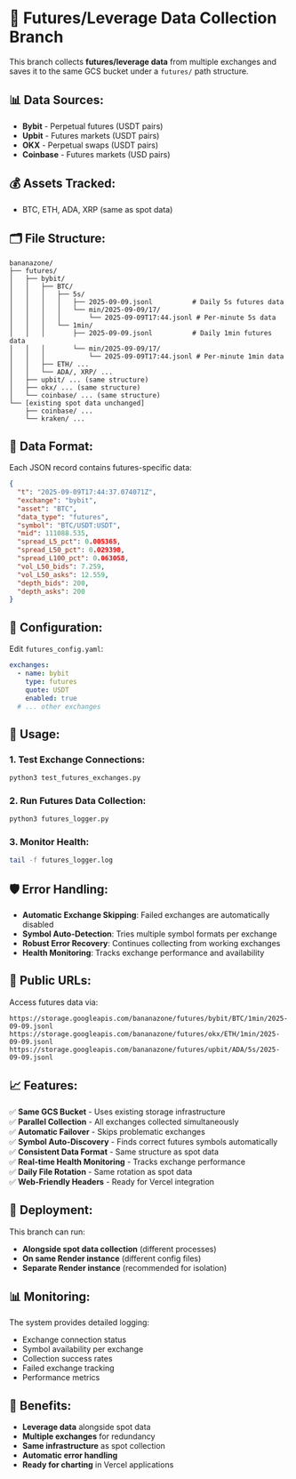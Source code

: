 # 🚀 Futures/Leverage Data Collection Branch

This branch collects **futures/leverage data** from multiple exchanges and saves it to the same GCS bucket under a `futures/` path structure.

## 📊 **Data Sources:**

- **Bybit** - Perpetual futures (USDT pairs)
- **Upbit** - Futures markets (USDT pairs)  
- **OKX** - Perpetual swaps (USDT pairs)
- **Coinbase** - Futures markets (USD pairs)

## 💰 **Assets Tracked:**
- BTC, ETH, ADA, XRP (same as spot data)

## 🗂️ **File Structure:**

```
bananazone/
├── futures/
│   ├── bybit/
│   │   ├── BTC/
│   │   │   ├── 5s/
│   │   │   │   ├── 2025-09-09.jsonl          # Daily 5s futures data
│   │   │   │   └── min/2025-09-09/17/
│   │   │   │       └── 2025-09-09T17:44.jsonl # Per-minute 5s data
│   │   │   └── 1min/
│   │   │       ├── 2025-09-09.jsonl          # Daily 1min futures data  
│   │   │       └── min/2025-09-09/17/
│   │   │           └── 2025-09-09T17:44.jsonl # Per-minute 1min data
│   │   ├── ETH/ ...
│   │   └── ADA/, XRP/ ...
│   ├── upbit/ ... (same structure)
│   ├── okx/ ... (same structure)  
│   └── coinbase/ ... (same structure)
└── [existing spot data unchanged]
    ├── coinbase/ ...
    └── kraken/ ...
```

## 📄 **Data Format:**

Each JSON record contains futures-specific data:

```json
{
  "t": "2025-09-09T17:44:37.074071Z",
  "exchange": "bybit",
  "asset": "BTC",
  "data_type": "futures",
  "symbol": "BTC/USDT:USDT",
  "mid": 111088.535,
  "spread_L5_pct": 0.005365,
  "spread_L50_pct": 0.029398,
  "spread_L100_pct": 0.063058,
  "vol_L50_bids": 7.259,
  "vol_L50_asks": 12.559,
  "depth_bids": 200,
  "depth_asks": 200
}
```

## 🔧 **Configuration:**

Edit `futures_config.yaml`:
```yaml
exchanges:
  - name: bybit
    type: futures
    quote: USDT
    enabled: true
  # ... other exchanges
```

## 🚀 **Usage:**

### 1. **Test Exchange Connections:**
```bash
python3 test_futures_exchanges.py
```

### 2. **Run Futures Data Collection:**
```bash
python3 futures_logger.py
```

### 3. **Monitor Health:**
```bash
tail -f futures_logger.log
```

## 🛡️ **Error Handling:**

- **Automatic Exchange Skipping**: Failed exchanges are automatically disabled
- **Symbol Auto-Detection**: Tries multiple symbol formats per exchange
- **Robust Error Recovery**: Continues collecting from working exchanges
- **Health Monitoring**: Tracks exchange performance and availability

## 🔗 **Public URLs:**

Access futures data via:
```
https://storage.googleapis.com/bananazone/futures/bybit/BTC/1min/2025-09-09.jsonl
https://storage.googleapis.com/bananazone/futures/okx/ETH/1min/2025-09-09.jsonl
https://storage.googleapis.com/bananazone/futures/upbit/ADA/5s/2025-09-09.jsonl
```

## 📈 **Features:**

✅ **Same GCS Bucket** - Uses existing storage infrastructure  
✅ **Parallel Collection** - All exchanges collected simultaneously  
✅ **Automatic Failover** - Skips problematic exchanges  
✅ **Symbol Auto-Discovery** - Finds correct futures symbols automatically  
✅ **Consistent Data Format** - Same structure as spot data  
✅ **Real-time Health Monitoring** - Tracks exchange performance  
✅ **Daily File Rotation** - Same rotation as spot data  
✅ **Web-Friendly Headers** - Ready for Vercel integration  

## 🔄 **Deployment:**

This branch can run:
- **Alongside spot data collection** (different processes)
- **On same Render instance** (different config files)
- **Separate Render instance** (recommended for isolation)

## 📊 **Monitoring:**

The system provides detailed logging:
- Exchange connection status
- Symbol availability per exchange
- Collection success rates
- Failed exchange tracking
- Performance metrics

## 🎯 **Benefits:**

- **Leverage data** alongside spot data
- **Multiple exchanges** for redundancy
- **Same infrastructure** as spot collection
- **Automatic error handling** 
- **Ready for charting** in Vercel applications